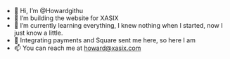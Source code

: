 - 👋 Hi, I’m @Howardgithu
- 👀 I’m building the website for XASIX
- 🌱 I’m currently learning everything, I knew nothing when I started, now I just know a little.
- 💞️ Integrating payments and Square sent me here, so here I am
- 📫 You can reach me at howard@xasix.com

<!---
Howardgithu/Howardgithu is a ✨ special ✨ repository because its `README.md` (this file) appears on your GitHub profile.
You can click the Preview link to take a look at your changes.
--->
